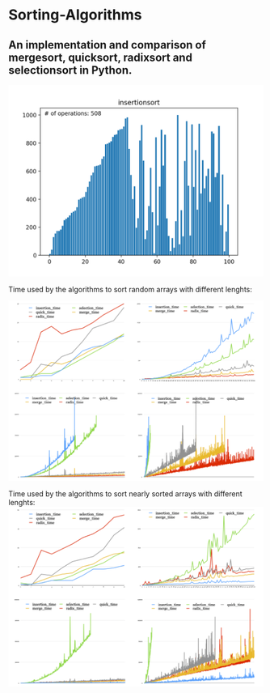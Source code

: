 # Sorting-Algorithms

## An implementation and comparison of mergesort, quicksort, radixsort and selectionsort in Python. 

<img src="insertionsort.gif" width="600" />


Time used by the algorithms to sort random arrays with different lenghts: 

<img src="plots/random_times.png" width="600">

Time used by the algorithms to sort nearly sorted arrays with different lenghts:
<img src="plots/nearly_times.png" width="600">


